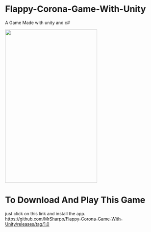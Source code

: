 # Flappy-Corona-Game-With-Unity
A Game Made with unity and c#

<img src="https://user-images.githubusercontent.com/40666775/112327377-9e9a3a00-8c72-11eb-91d9-7df94f645ff1.jpg" height="500" width="300">



# To Download And Play This Game
just click on this link and install the app.
https://github.com/MrSharpp/Flappy-Corona-Game-With-Unity/releases/tag/1.0
